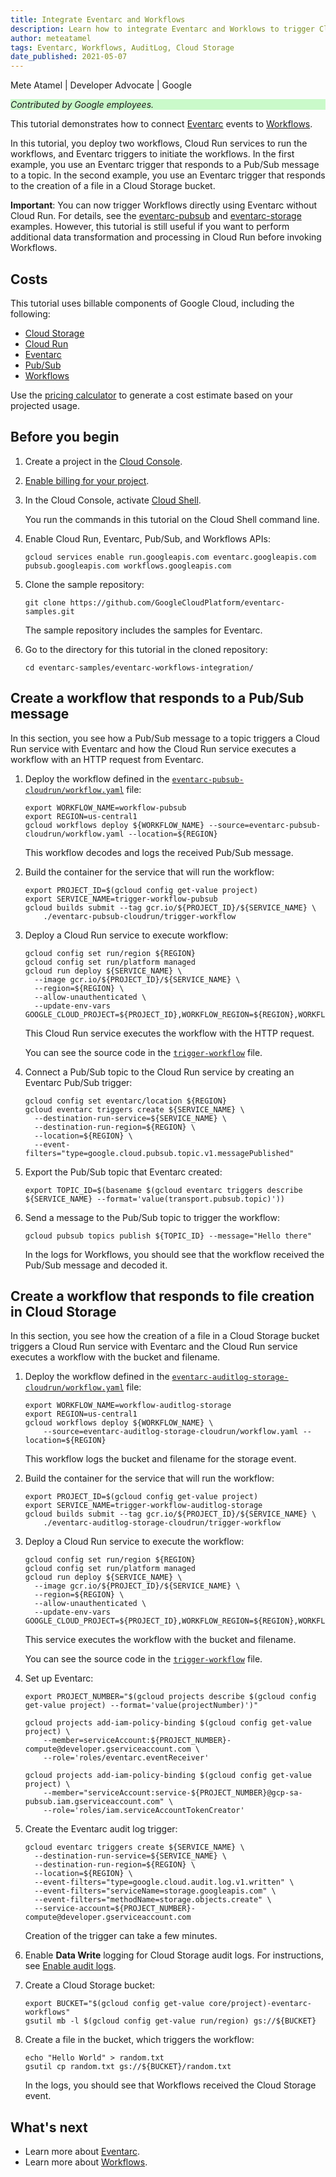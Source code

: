 ```yaml
---
title: Integrate Eventarc and Workflows
description: Learn how to integrate Eventarc and Worklows to trigger Cloud Run in response to Pub/Sub and Cloud Storage activity.
author: meteatamel
tags: Eventarc, Workflows, AuditLog, Cloud Storage
date_published: 2021-05-07
---
```


Mete Atamel | Developer Advocate | Google

<p style="background-color:#CAFACA;"><i>Contributed by Google employees.</i></p>

This tutorial demonstrates how to connect [Eventarc](https://cloud.google.com/eventarc/docs) events to
[Workflows](https://cloud.google.com/workflows/docs).

In this tutorial, you deploy two workflows, Cloud Run services to run the workflows, and Eventarc triggers to initiate the workflows. In the first example,
you use an Eventarc trigger that responds to a Pub/Sub message to a topic. In the second example, you use an Eventarc trigger that
responds to the creation of a file in a Cloud Storage bucket.

**Important**: You can now trigger Workflows directly using Eventarc without Cloud Run. For details, see the
[eventarc-pubsub](https://github.com/GoogleCloudPlatform/eventarc-samples/tree/main/eventarc-workflows-integration/eventarc-pubsub)
and
[eventarc-storage](https://github.com/GoogleCloudPlatform/eventarc-samples/tree/main/eventarc-workflows-integration/eventarc-storage)
examples. However, this tutorial is still useful if you want to perform additional data transformation and processing in Cloud Run before invoking
Workflows.

## Costs

This tutorial uses billable components of Google Cloud, including the following:

* [Cloud Storage](https://cloud.google.com/storage)
* [Cloud Run](https://cloud.google.com/run)
* [Eventarc](https://cloud.google.com/eventarc)
* [Pub/Sub](https://cloud.google.com/pubsub)
* [Workflows](https://cloud.google.com/workflows)

Use the [pricing calculator](https://cloud.google.com/products/calculator) to
generate a cost estimate based on your projected usage.

## Before you begin

1.  Create a project in the [Cloud Console](https://console.cloud.google.com/).
1.  [Enable billing for your project](https://cloud.google.com/billing/docs/how-to/modify-project).
1.  In the Cloud Console, activate [Cloud Shell](https://cloud.google.com/shell/docs/using-cloud-shell).

    You run the commands in this tutorial on the Cloud Shell command line.

1.  Enable Cloud Run, Eventarc, Pub/Sub, and Workflows APIs:

        gcloud services enable run.googleapis.com eventarc.googleapis.com pubsub.googleapis.com workflows.googleapis.com

1.  Clone the sample repository:

        git clone https://github.com/GoogleCloudPlatform/eventarc-samples.git

    The sample repository includes the samples for Eventarc.

1.  Go to the directory for this tutorial in the cloned repository:

        cd eventarc-samples/eventarc-workflows-integration/

## Create a workflow that responds to a Pub/Sub message

In this section, you see how a Pub/Sub message to a topic triggers a Cloud Run service with Eventarc and how the Cloud Run
service executes a workflow with an HTTP request from Eventarc.

1.  Deploy the workflow defined in the
    [`eventarc-pubsub-cloudrun/workflow.yaml`](https://github.com/GoogleCloudPlatform/eventarc-samples/blob/main/eventarc-workflows-integration/eventarc-pubsub-cloudrun/workflow.yaml)
    file:

        export WORKFLOW_NAME=workflow-pubsub
        export REGION=us-central1
        gcloud workflows deploy ${WORKFLOW_NAME} --source=eventarc-pubsub-cloudrun/workflow.yaml --location=${REGION}
    
    This workflow decodes and logs the received Pub/Sub message.

1.  Build the container for the service that will run the workflow:

        export PROJECT_ID=$(gcloud config get-value project)
        export SERVICE_NAME=trigger-workflow-pubsub
        gcloud builds submit --tag gcr.io/${PROJECT_ID}/${SERVICE_NAME} \
            ./eventarc-pubsub-cloudrun/trigger-workflow

1.  Deploy a Cloud Run service to execute workflow:

        gcloud config set run/region ${REGION}
        gcloud config set run/platform managed
        gcloud run deploy ${SERVICE_NAME} \
          --image gcr.io/${PROJECT_ID}/${SERVICE_NAME} \
          --region=${REGION} \
          --allow-unauthenticated \
          --update-env-vars GOOGLE_CLOUD_PROJECT=${PROJECT_ID},WORKFLOW_REGION=${REGION},WORKFLOW_NAME=${WORKFLOW_NAME}

    This Cloud Run service executes the workflow with the HTTP request.
    
    You can see the source code in the
    [`trigger-workflow`](https://github.com/GoogleCloudPlatform/eventarc-samples/tree/main/eventarc-workflows-integration/eventarc-pubsub-cloudrun/trigger-workflow)
    file.

1.  Connect a Pub/Sub topic to the Cloud Run service by creating an Eventarc Pub/Sub trigger:

        gcloud config set eventarc/location ${REGION}
        gcloud eventarc triggers create ${SERVICE_NAME} \
          --destination-run-service=${SERVICE_NAME} \
          --destination-run-region=${REGION} \
          --location=${REGION} \
          --event-filters="type=google.cloud.pubsub.topic.v1.messagePublished"

1.  Export the Pub/Sub topic that Eventarc created:

        export TOPIC_ID=$(basename $(gcloud eventarc triggers describe ${SERVICE_NAME} --format='value(transport.pubsub.topic)'))

1.  Send a message to the Pub/Sub topic to trigger the workflow:

        gcloud pubsub topics publish ${TOPIC_ID} --message="Hello there"

    In the logs for Workflows, you should see that the workflow received the Pub/Sub
    message and decoded it.

## Create a workflow that responds to file creation in Cloud Storage

In this section, you see how the creation of a file in a Cloud Storage bucket
triggers a Cloud Run service with Eventarc and the Cloud Run service
executes a workflow with the bucket and filename.

1.  Deploy the workflow defined in the
    [`eventarc-auditlog-storage-cloudrun/workflow.yaml`](https://github.com/GoogleCloudPlatform/eventarc-samples/tree/main/eventarc-workflows-integration/eventarc-auditlog-storage-cloudrun/workflow.yaml)
    file:

        export WORKFLOW_NAME=workflow-auditlog-storage
        export REGION=us-central1
        gcloud workflows deploy ${WORKFLOW_NAME} \
            --source=eventarc-auditlog-storage-cloudrun/workflow.yaml --location=${REGION}

    This workflow logs the bucket and filename for the storage event.

1.  Build the container for the service that will run the workflow:

        export PROJECT_ID=$(gcloud config get-value project)
        export SERVICE_NAME=trigger-workflow-auditlog-storage
        gcloud builds submit --tag gcr.io/${PROJECT_ID}/${SERVICE_NAME} \
            ./eventarc-auditlog-storage-cloudrun/trigger-workflow

1.  Deploy a Cloud Run service to execute the workflow:

        gcloud config set run/region ${REGION}
        gcloud config set run/platform managed
        gcloud run deploy ${SERVICE_NAME} \
          --image gcr.io/${PROJECT_ID}/${SERVICE_NAME} \
          --region=${REGION} \
          --allow-unauthenticated \
          --update-env-vars GOOGLE_CLOUD_PROJECT=${PROJECT_ID},WORKFLOW_REGION=${REGION},WORKFLOW_NAME=${WORKFLOW_NAME}

    This service executes the workflow with the bucket and filename.

    You can see the source code in the
    [`trigger-workflow`](https://github.com/GoogleCloudPlatform/eventarc-samples/tree/main/eventarc-workflows-integration/eventarc-auditlog-storage/trigger-workflow)
    file.

1.  Set up Eventarc:

        export PROJECT_NUMBER="$(gcloud projects describe $(gcloud config get-value project) --format='value(projectNumber)')"

        gcloud projects add-iam-policy-binding $(gcloud config get-value project) \
            --member=serviceAccount:${PROJECT_NUMBER}-compute@developer.gserviceaccount.com \
            --role='roles/eventarc.eventReceiver'

        gcloud projects add-iam-policy-binding $(gcloud config get-value project) \
            --member="serviceAccount:service-${PROJECT_NUMBER}@gcp-sa-pubsub.iam.gserviceaccount.com" \
            --role='roles/iam.serviceAccountTokenCreator'

1.  Create the Eventarc audit log trigger:

        gcloud eventarc triggers create ${SERVICE_NAME} \
          --destination-run-service=${SERVICE_NAME} \
          --destination-run-region=${REGION} \
          --location=${REGION} \
          --event-filters="type=google.cloud.audit.log.v1.written" \
          --event-filters="serviceName=storage.googleapis.com" \
          --event-filters="methodName=storage.objects.create" \
          --service-account=${PROJECT_NUMBER}-compute@developer.gserviceaccount.com
          
    Creation of the trigger can take a few minutes.

1.  Enable **Data Write** logging for Cloud Storage audit logs. For instructions, see
    [Enable audit logs](https://cloud.google.com/logging/docs/audit/configure-data-access#config-console-enable).

1.  Create a Cloud Storage bucket:

        export BUCKET="$(gcloud config get-value core/project)-eventarc-workflows"
        gsutil mb -l $(gcloud config get-value run/region) gs://${BUCKET}

1.  Create a file in the bucket, which triggers the workflow:

        echo "Hello World" > random.txt
        gsutil cp random.txt gs://${BUCKET}/random.txt

    In the logs, you should see that Workflows received the Cloud Storage event.

## What's next

* Learn more about [Eventarc](https://cloud.google.com/eventarc/docs).
* Learn more about [Workflows](https://cloud.google.com/workflows/docs).

